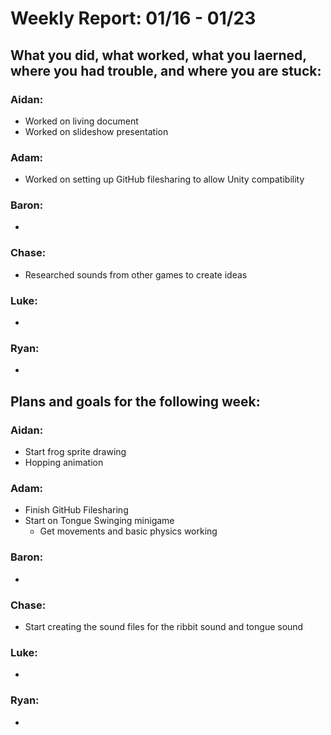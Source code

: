 # Weekly Report: 01/16 - 01/23

## What you did, what worked, what you laerned, where you had trouble, and where you are stuck:
### Aidan: 
- Worked on living document
- Worked on slideshow presentation
### Adam:
- Worked on setting up GitHub filesharing to allow Unity compatibility
### Baron:
- 
### Chase:
- Researched sounds from other games to create ideas
### Luke:
- 
### Ryan:
- 

## Plans and goals for the following week:
### Aidan:
- Start frog sprite drawing
- Hopping animation
### Adam:
- Finish GitHub Filesharing
- Start on Tongue Swinging minigame
  - Get movements and basic physics working
### Baron:
- 
### Chase:
- Start creating the sound files for the ribbit sound and tongue sound
### Luke:
- 
### Ryan:
- 
